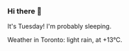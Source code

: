 ### Hi there :wave:

It's Tuesday! I'm probably sleeping.

Weather in Toronto: light rain, at +13°C.
